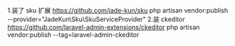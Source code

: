 1.装了 sku 扩展 https://github.com/jade-kun/sku
php artisan vendor:publish --provider="JadeKun\Sku\SkuServiceProvider"
2.装 ckeditor https://github.com/laravel-admin-extensions/ckeditor
php artisan vendor:publish --tag=laravel-admin-ckeditor